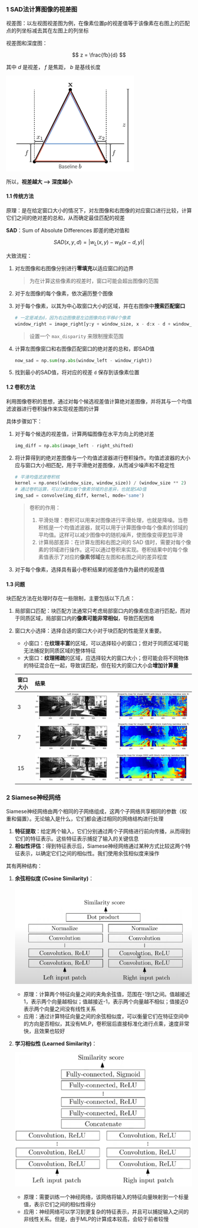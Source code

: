 ### 1 SAD法计算图像的视差图

视差图：以左视图视差图为例，在像素位置p的视差值等于该像素在右图上的匹配点的列坐标减去其在左图上的列坐标

视差图和深度图：

$$
z = \frac{fb}{d}
$$

其中 $d$ 是视差， $f$ 是焦距， $b$ 是基线长度   

<img src="https://raw.githubusercontent.com/PLUS-WAVE/blog-image/master/img/blog/2024-03-22/image-20240322211454831.png" alt="image-20240322211454831" style="zoom:50%;" />

所以，**视差越大 ——> 深度越小**

#### 1.1 传统方法

原理：是在给定窗口大小的情况下，对左图像和右图像的对应窗口进行比较，计算它们之间的绝对差的总和，从而确定最佳匹配的视差

**SAD**：Sum of Absolute Differences 即差的绝对值和

$$
SAD(x,y,d) = |w_L(x, y) - w_R(x-d, y)|
$$

大致流程：

1. 对左图像和右图像分别进行**零填充**以适应窗口的边界

   > 为在计算这些像素的视差时，窗口可能会超出图像的范围

2. 对于左图像的每个像素，依次遍历整个图像

3. 对于每个像素，以其为中心取窗口大小的区域，并在右图像中**搜索匹配窗口**

   ```python
   # 一定是减去d，因为右边图像是左边图像向右平移d个像素
   window_right = image_right[y:y + window_size, x - d:x - d + window_size]
   ```

   >  设置一个 `max_disparity` 来限制搜索范围

4. 计算左图像窗口和右图像匹配窗口的绝对差的总和，即SAD值

   ```python
   now_sad = np.sum(np.abs(window_left - window_right))
   ```

5. 找到最小的SAD值，将对应的视差 `d` 保存到该像素位置

#### 1.2 卷积方法

利用图像卷积的思想，通过对每个候选视差值计算绝对差图像，并将其与一个均值滤波器进行卷积操作来实现视差图的计算

具体步骤如下：

1. 对于每个候选的视差值，计算两幅图像在水平方向上的绝对差

   ```python
   img_diff = np.abs(image_left - right_shifted)
   ```

2. 将计算得到的绝对差图像与一个均值滤波器进行卷积操作。均值滤波器的大小应与窗口大小相匹配，用于平滑绝对差图像，从而减少噪声和不稳定性

   ```python
   # 平滑均值滤波卷积核
   kernel = np.ones((window_size, window_size)) / (window_size ** 2)
   # 通过卷积运算，可以计算出每个像素邻域的总差异，也就是SAD值
   img_sad = convolve(img_diff, kernel, mode='same')  
   ```

   > 卷积的作用：
   >
   > 1. 平滑处理：卷积可以用来对图像进行平滑处理，也就是降噪。当卷积核是一个均值滤波器，就可以用于计算图像中每个像素的邻域的平均值。这样可以减少图像中的随机噪声，使图像变得更加平滑
   > 2. 计算局部差异：在计算左图和右图之间的 SAD 值时，需要对每个像素的邻域进行操作。这可以通过卷积来实现。卷积结果中的每个像素值表示了对应的**像素邻域**在左图和右图之间的差异程度

3. 对于每个像素，选择具有最小卷积结果的视差值作为最终的视差值

#### 1.3 问题

块匹配方法在处理时存在一些限制，主要包括以下几点：

1. 局部窗口匹配：块匹配方法通常只考虑局部窗口内的像素信息进行匹配，而对于同质区域，局部窗口内的**像素可能非常相似**，导致匹配困难
2. 窗口大小选择：选择合适的窗口大小对于块匹配的性能至关重要。
   - 小窗口：在**纹理丰富**的区域，可以选择较小的窗口；但对于同质区域可能无法捕捉到同质区域的整体特征
   - 大窗口：**纹理稀疏**的区域，应选择较大的窗口大小；但可能会将不同物体的特征混合在一起，导致误匹配，但在较大的窗口大小会**增加计算量**
   
   
   
   | 窗口大小 | 结果                                                         |
   | -------- | ------------------------------------------------------------ |
   | 3        | ![image-20240323095500779](https://raw.githubusercontent.com/PLUS-WAVE/blog-image/master/img/blog/2024-03-23/image-20240323095500779.png) |
   | 7        | ![image-20240323095545339](https://raw.githubusercontent.com/PLUS-WAVE/blog-image/master/img/blog/2024-03-23/image-20240323095545339.png) |
   | 15       | ![image-20240323095611812](https://raw.githubusercontent.com/PLUS-WAVE/blog-image/master/img/blog/2024-03-23/image-20240323095611812.png) |
   
   
   
### 2 Siamese神经网络

Siamese神经网络由两个相同的子网络组成，这两个子网络共享相同的参数（权重和偏置）。无论输入是什么，它们都会通过相同的网络结构进行处理

1. **特征提取**：给定两个输入，它们分别通过两个子网络进行前向传播，从而得到它们的特征表示。这些特征表示捕捉了输入的关键信息
2. **相似性评估**：得到特征表示后，Siamese神经网络通过某种方式比较这两个特征表示，以确定它们之间的相似性。我们使用余弦相似度来操作

其有两种结构：

1. **余弦相似度 (Cosine Similarity)**：

   ![](https://raw.githubusercontent.com/PLUS-WAVE/blog-image/master/img/blog/2024-03-23/image-20240323152419080.png)

   - 原理：计算两个特征向量之间的夹角余弦值，范围在-1到1之间。值越接近1，表示两个向量越相似；值越接近-1，表示两个向量越不相似；值接近0表示两个向量之间没有线性关系
   - 应用：通过计算特征向量之间的余弦相似度，可以衡量它们在特征空间中的方向是否相似，其没有MLP，卷积层后直接标准化进行点乘，速度非常快，且效果也较好

2. **学习相似性 (Learned Similarity)**：

   ![image-20240323152802625](https://raw.githubusercontent.com/PLUS-WAVE/blog-image/master/img/blog/2024-03-23/image-20240323152802625.png)

   - 原理：需要训练一个神经网络，该网络将输入的特征向量映射到一个标量值，表示它们之间的相似性得分
   - 应用：神经网络可以学习到更复杂的特征表示，并且可以捕捉输入之间的非线性关系。但是，由于MLP的计算成本较高，会较于前者较慢
